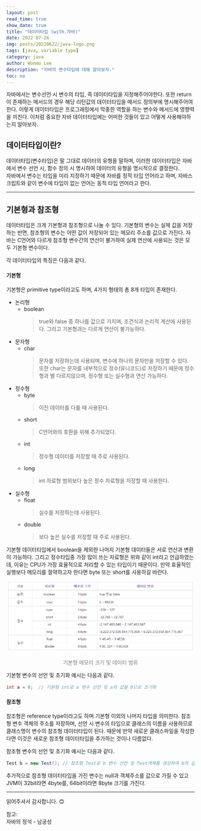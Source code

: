 ```yaml
---
layout: post
read_time: true
show_date: true
title: "데이터타입 (with.자바)"
date: 2022-07-26
img: posts/20220622/java-logo.png
tags: [java, variable type]
category: java
author: Wonmo Lee
description: "자바의 변수타입에 대해 알아보자."
toc: no
---
```


자바에서는 변수선언 시 변수의 타입, 즉 데이터타입을 지정해주어야한다. 또한 return이 존재하는 메서드의 경우 해당 리턴값의 데이터타입을 메서드 정의부에 명시해주어여한다.
이렇게 데이터타입은 프로그래밍에서 막중한 역할을 하는 변수와 메서드에 영향력을 끼친다. 이처럼 중요한 자바 데이터타입에는 어떠한 것들이 있고 어떻게 사용해야하는지 알아보자.

## 데이터타입이란?
데이터타입(변수타입)은 말 그대로 데이터의 유형을 말하며, 이러한 데이터타입은 자바에서 변수 선언 시, 함수 정의 시 명시하여 데이터의 유형을 명시적으로 결정한다.  
자바에서 변수는 타입을 미리 지정하기 때문에 자바를 정적 타입 언어라고 하며, 자바스크립트와 같이 변수에 타입이 없는 언어는 동적 타입 언어라고 한다.

* * *

## 기본형과 참조형
데이터타입은 크게 기본형과 참조형으로 나눌 수 있다. 기본형의 변수는 실제 값을 저장하는 반면, 참조형의 변수는 어떤 값이 저장되어 있는 메모리 주소를 값으로 가진다. 자바는 C언어와 다르게 참조형 변수간의 연산이 불가하여 실제 연산에 사용되는 것은 모두 기본형 변수이다.   

각 데이터타입의 특징은 다음과 같다.

#### 기본형
기본형은 primitive type이라고도 하며, 4가지 형태의 총 8개 타입이 존재한다.

- 논리형
    - boolean
        >true와 false 중 하나를 값으로 가지며, 조건식과 논리적 계산에 사용된다. 그리고 기본형과는 다르게 연산이 불가능하다.
- 문자형
    - char
        >문자를 저장하는데 사용되며, 변수에 하나의 문자만을 저장할 수 있다. 또한 char는 문자를 내부적으로 정수(유니코드)로 저장하기 때문에 정수형과 별 다르지않으며, 정수형 또는 실수형과 연산 가능하다.
- 정수형
    - byte
        >이진 데이터를 다룰 때 사용된다.
    - short
        >C언어와의 호환을 위해 추가되었다.
    - int
        >정수형 데이터를 저장할 때 주로 사용된다.
    - long
        >int 자료형 범위보다 높은 정수 자료형을 저장할 때 사용한다.
- 실수형
    - float
        >실수를 저장하는데 사용된다.
    - double
        >보다 높은 실수를 저장할 때 주로 사용된다.

기본형 데이터타입에서 boolean을 제외한 나머지 기본형 데이터들은 서로 연산과 변환이 가능하다. 그리고 정수타입중 가장 많이 쓰는 자료형은 위와 같이 int라고 언급하였는데, 이유는 CPU가 가장 
효율적으로 처리할 수 있는 타입이기 때문이다. 만약 효율적인 실행보다 메모리를 절약하고자 한다면 byte 또는 short를 사용하길 바란다.

![기본형 메모리 크기 및 데이터 범위](../assets/img/posts/20220726/primitive-type-info.png "기본형 메모리 크기 및 데이터 범위")
<div style="color: gray; text-align: center;">기본형 메모리 크기 및 데이터 범위</div>

기본형 변수의 선언 및 초기화 예시는 다음과 같다.
```java
int a = 0;  // 기본형 int로 a 변수 선언 및 a의 값을 0으로 초기화
```

#### 참조형
참조형은 reference type이라고도 하며 기본형 이외의 나머지 타입을 의미한다.
참조형 변수 객체의 주소를 저장하며, 선언 시 변수의 타입으로 클래스의 이름을 사용하므로 클래스명이 변수의 참조형 데이터타입이 된다. 때문에 만약 새로운 클래스파일을 작성한다면 이것은 새로운 참조형 데이터타입을 추가하는 것이나 다름없다.

참조형 변수의 선언 및 초기화 예시는 다음과 같다.
```java
Test b = new Test(); // 참조형 Test로 b 변수 선언 및 Test객체를 생성하여 b의 값을 생성객체 주소로 초기화
```

추가적으로 참조형 데이터타입을 가진 변수는 null과 객체주소를 값으로 가질 수 있고 JVM이 32bit라면 4byte를, 64bit이라면 8byte 크기를 가진다.

* * * 

읽어주셔서 감사합니다. 😊

참고:  
자바의 정석 - 남궁성